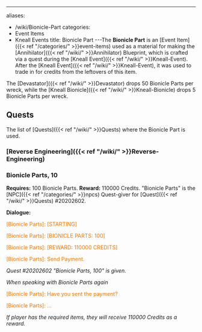 ---
aliases:
- /wiki/Bionicle-Part
categories:
- Event Items
- Kneall Events
title: Bionicle Part
---The **Bionicle Part** is an [Event Item]({{< ref "/categories/" >}}event-items) used as a material for making the [Annihilator]({{< ref "/wiki/" >}}Annihilator) Blueprint, which is crafted via a quest during the [Kneall Event]({{< ref "/wiki/" >}}Kneall-Event). After the [Kneall Event]({{< ref "/wiki/" >}}Kneall-Event), it was used to trade in for credits from the leftovers of this item.

The [Devastator]({{< ref "/wiki/" >}}Devastator) drops 50 Bionicle Parts per wreck, while the [Kneall Bionicle]({{< ref "/wiki/" >}}Kneall-Bionicle) drops 5 Bionicle Parts per wreck.

## Quests

The list of [Quests]({{< ref "/wiki/" >}}Quests) where the Bionicle Part is used.

### [Reverse Engineering]({{< ref "/wiki/" >}}Reverse-Engineering) 

### Bionicle Parts, 10 

**Requires:** 100 Bionicle Parts. **Reward:** 110000 Credits.  "Bionicle Parts" is the [NPC]({{< ref "/categories/" >}}npcs) Quest-giver for [Quest]({{< ref "/wiki/" >}}Quests) #20202602.

**Dialogue:**

<span style="color:#ee7600">[Bionicle Parts]: [STARTING]</span>

[Player]: ...

<span style="color:#ee7600">[Bionicle Parts]: [BIONICLE PARTS: 100]</span>

[Player]: ...

<span style="color:#ee7600">[Bionicle Parts]: [REWARD: 110000 CREDITS]</span>

[Player]: Ok.

<span style="color:#ee7600">[Bionicle Parts]: Send Payment.</span>

_Quest #20202602 "Bionicle Parts, 100" is given._

_When speaking with Bionicle Parts again_

<span style="color:#ee7600">[Bionicle Parts]: Have you sent the payment?</span>

[Player]: Yes.

<span style="color:#ee7600">[Bionicle Parts]: ...</span>

_If player has the required items, they will receive 110000 Credits as a reward._

</div>